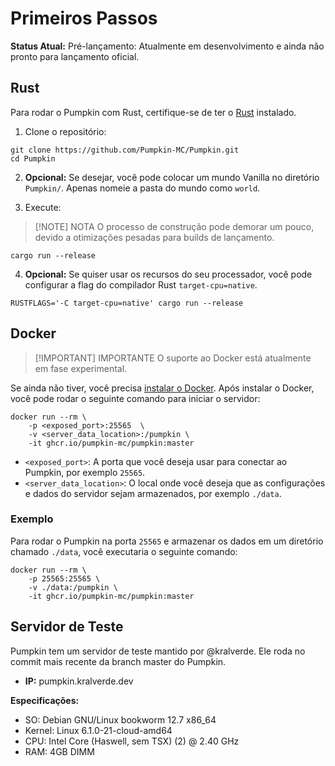 # Primeiros Passos

**Status Atual:**
Pré-lançamento: Atualmente em desenvolvimento e ainda não pronto para lançamento oficial.

## Rust

Para rodar o Pumpkin com Rust, certifique-se de ter o [Rust](https://www.rust-lang.org/tools/install) instalado.

1. Clone o repositório:

```shell
git clone https://github.com/Pumpkin-MC/Pumpkin.git
cd Pumpkin
```

2. **Opcional:** Se desejar, você pode colocar um mundo Vanilla no diretório `Pumpkin/`. Apenas nomeie a pasta do mundo como `world`.

3. Execute:

> [!NOTE] NOTA
> O processo de construção pode demorar um pouco, devido a otimizações pesadas para builds de lançamento.

```shell
cargo run --release
```

4. **Opcional:** Se quiser usar os recursos do seu processador, você pode configurar a flag do compilador Rust `target-cpu=native`.

```shell
RUSTFLAGS='-C target-cpu=native' cargo run --release
```

## Docker

> [!IMPORTANT] IMPORTANTE
> O suporte ao Docker está atualmente em fase experimental.

Se ainda não tiver, você precisa [instalar o Docker](https://docs.docker.com/engine/install/). Após instalar o Docker, você pode rodar o seguinte comando para iniciar o servidor:

```shell
docker run --rm \
    -p <exposed_port>:25565  \
    -v <server_data_location>:/pumpkin \
    -it ghcr.io/pumpkin-mc/pumpkin:master
```

-   `<exposed_port>`: A porta que você deseja usar para conectar ao Pumpkin, por exemplo `25565`.
-   `<server_data_location>`: O local onde você deseja que as configurações e dados do servidor sejam armazenados, por exemplo `./data`.

### Exemplo

Para rodar o Pumpkin na porta `25565` e armazenar os dados em um diretório chamado `./data`, você executaria o seguinte comando:

```shell
docker run --rm \
    -p 25565:25565 \
    -v ./data:/pumpkin \
    -it ghcr.io/pumpkin-mc/pumpkin:master
```

## Servidor de Teste

Pumpkin tem um servidor de teste mantido por @kralverde. Ele roda no commit mais recente da branch master do Pumpkin.

-   **IP:** pumpkin.kralverde.dev

**Especificações:**

-   SO: Debian GNU/Linux bookworm 12.7 x86_64
-   Kernel: Linux 6.1.0-21-cloud-amd64
-   CPU: Intel Core (Haswell, sem TSX) (2) @ 2.40 GHz
-   RAM: 4GB DIMM
